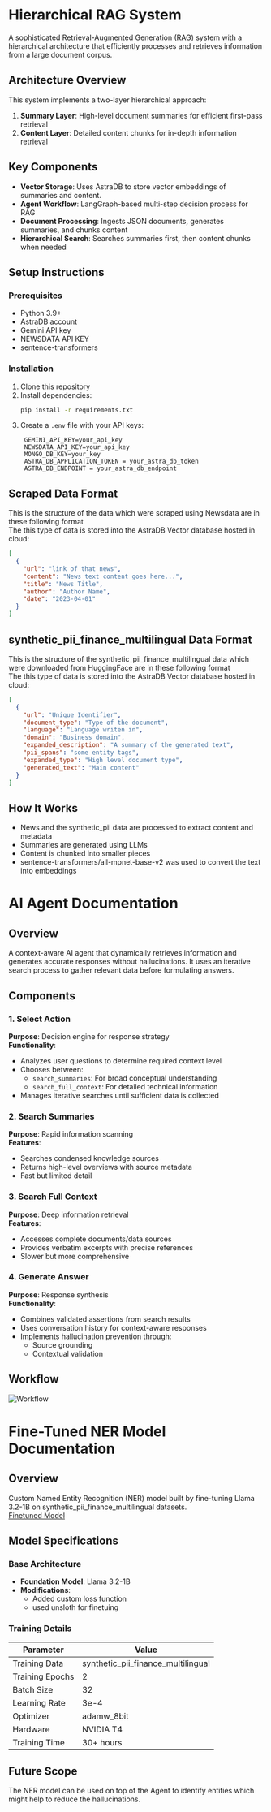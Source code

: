 # Hierarchical RAG System

A sophisticated Retrieval-Augmented Generation (RAG) system with a hierarchical architecture that efficiently processes and retrieves information from a large document corpus.

## Architecture Overview

This system implements a two-layer hierarchical approach:

1. **Summary Layer**: High-level document summaries for efficient first-pass retrieval
2. **Content Layer**: Detailed content chunks for in-depth information retrieval

## Key Components

- **Vector Storage**: Uses AstraDB to store vector embeddings of summaries and content.
- **Agent Workflow**: LangGraph-based multi-step decision process for RAG
- **Document Processing**: Ingests JSON documents, generates summaries, and chunks content
- **Hierarchical Search**: Searches summaries first, then content chunks when needed

## Setup Instructions

### Prerequisites

- Python 3.9+
- AstraDB account
- Gemini API key
- NEWSDATA API KEY
- sentence-transformers

### Installation

1. Clone this repository
2. Install dependencies:
   ```bash
   pip install -r requirements.txt
   ```
3. Create a `.env` file with your API keys:
   ```
    GEMINI_API_KEY=your_api_key
    NEWSDATA_API_KEY=your_api_key
    MONGO_DB_KEY=your_key
    ASTRA_DB_APPLICATION_TOKEN = your_astra_db_token
    ASTRA_DB_ENDPOINT = your_astra_db_endpoint
   ```

## Scraped Data Format

This is the structure of the data which were scraped using Newsdata are in these following format\
The this type of data is stored into the AstraDB Vector database hosted in cloud:

```json
[
  {
    "url": "link of that news",
    "content": "News text content goes here...",
    "title": "News Title",
    "author": "Author Name",
    "date": "2023-04-01"
  }
]
```

## synthetic_pii_finance_multilingual Data Format

This is the structure of the synthetic_pii_finance_multilingual data which were downloaded from HuggingFace are in these following format\
The this type of data is stored into the AstraDB Vector database hosted in cloud:

```json
[
  {
    "url": "Unique Identifier",
    "document_type": "Type of the document",
    "language": "Language writen in",
    "domain": "Business domain",
    "expanded_description": "A summary of the generated text",
    "pii_spans": "some entity tags",
    "expanded_type": "High level document type",
    "generated_text": "Main content"
  }
]
```

## How It Works

- News and the synthetic_pii data are processed to extract content and metadata
- Summaries are generated using LLMs
- Content is chunked into smaller pieces
- sentence-transformers/all-mpnet-base-v2 was used to convert the text into embeddings

# AI Agent Documentation

## Overview

A context-aware AI agent that dynamically retrieves information and generates accurate responses without hallucinations. It uses an iterative search process to gather relevant data before formulating answers.

## Components

### 1. Select Action

**Purpose**: Decision engine for response strategy  
**Functionality**:

- Analyzes user questions to determine required context level
- Chooses between:
  - `search_summaries`: For broad conceptual understanding
  - `search_full_context`: For detailed technical information
- Manages iterative searches until sufficient data is collected

### 2. Search Summaries

**Purpose**: Rapid information scanning  
**Features**:

- Searches condensed knowledge sources
- Returns high-level overviews with source metadata
- Fast but limited detail

### 3. Search Full Context

**Purpose**: Deep information retrieval  
**Features**:

- Accesses complete documents/data sources
- Provides verbatim excerpts with precise references
- Slower but more comprehensive

### 4. Generate Answer

**Purpose**: Response synthesis  
**Functionality**:

- Combines validated assertions from search results
- Uses conversation history for context-aware responses
- Implements hallucination prevention through:
  - Source grounding
  - Contextual validation

## Workflow

![Workflow](./diagram.png)

# Fine-Tuned NER Model Documentation

## Overview

Custom Named Entity Recognition (NER) model built by fine-tuning Llama 3.2-1B on synthetic_pii_finance_multilingual datasets. \
[Finetuned Model](https://huggingface.co/Arpx22/llama-3.2-1B-Finetuned-ner-finance/tree/main)

## Model Specifications

### Base Architecture

- **Foundation Model**: Llama 3.2-1B
- **Modifications**:
  - Added custom loss function
  - used unsloth for finetuing

### Training Details

| Parameter       | Value                              |
| --------------- | ---------------------------------- |
| Training Data   | synthetic_pii_finance_multilingual |
| Training Epochs | 2                                  |
| Batch Size      | 32                                 |
| Learning Rate   | 3e-4                               |
| Optimizer       | adamw_8bit                         |
| Hardware        | NVIDIA T4                          |
| Training Time   | 30+ hours                          |

## Future Scope

The NER model can be used on top of the Agent to identify entities which might help to reduce the hallucinations.
